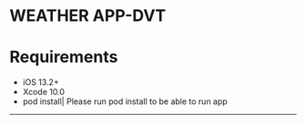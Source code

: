 # WEATHER APP-DVT


<h1>Requirements</h1>

<ul>
  <li>iOS 13.2+</li>
  <li>Xcode 10.0</li>
  <li>pod install| Please run pod install to be able to run app<l/i>
</ul>

<hr>
